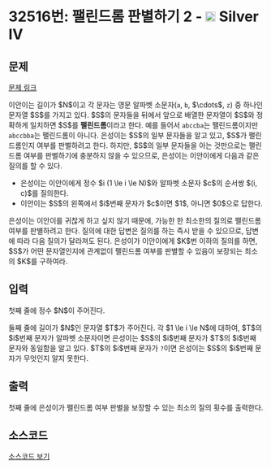 # 32516번: 팰린드롬 판별하기 2 - <img src="https://static.solved.ac/tier_small/7.svg" style="height:20px" /> Silver IV

<!-- performance -->

<!-- 문제 제출 후 깃허브에 푸시를 했을 때 제출한 코드의 성능이 입력될 공간입니다.-->

<!-- end -->

## 문제

[문제 링크](https://boj.kr/32516)


<p>이안이는 길이가 $N$이고 각 문자는 영문 알파벳 소문자(<code>a</code>, <code>b</code>, $\cdots$, <code>z</code>) 중 하나인 문자열 $S$를 가지고 있다. $S$의 문자들을 뒤에서 앞으로 배열한 문자열이 $S$와 정확하게 일치하면 $S$를 <strong>팰린드롬</strong>이라고 한다. 예를 들어서 <code>abccba</code>는 팰린드롬이지만 <code>abccbba</code>는 팰린드롬이 아니다. 은성이는 $S$의 일부 문자들을 알고 있고, $S$가 팰린드롬인지 여부를 판별하려고 한다. 하지만, $S$의 일부 문자들을 아는 것만으로는 팰린드롬 여부를 판별하기에 충분하지 않을 수 있으므로, 은성이는 이안이에게 다음과 같은 질의를 할 수 있다.</p>

<ul>
<li>은성이는 이안이에게 정수 $i (1 \le i \le N)$와 알파벳 소문자 $c$의 순서쌍 $(i, c)$를 질의한다.</li>
<li>이안이는 $S$의 왼쪽에서 $i$번째 문자가 $c$이면 $1$, 아니면 $0$으로 답한다.</li>
</ul>

<p>은성이는 이안이를 귀찮게 하고 싶지 않기 때문에, 가능한 한 최소한의 질의로 팰린드롬 여부를 판별하려고 한다. 질의에 대한 답변은 질의를 하는 즉시 받을 수 있으므로, 답변에 따라 다음 질의가 달라져도 된다. 은성이가 이안이에게 $K$번 이하의 질의를 하면, $S$가 어떤 문자열인지에 관계없이 팰린드롬 여부를 판별할 수 있음이 보장되는 최소의 $K$를 구하여라.</p>



## 입력


<p>첫째 줄에 정수 $N$이 주어진다.</p>

<p>둘째 줄에 길이가 $N$인 문자열 $T$가 주어진다. 각 $1 \le i \le N$에 대하여, $T$의 $i$번째 문자가 알파벳 소문자이면 은성이는 $S$의 $i$번째 문자가 $T$의 $i$번째 문자와 동일함을 알고 있다. $T$의 $i$번째 문자가 <code>?</code>이면 은성이는 $S$의 $i$번째 문자가 무엇인지 알지 못한다.</p>



## 출력


<p>첫째 줄에 은성이가 팰린드롬 여부 판별을 보장할 수 있는 최소의 질의 횟수를 출력한다.</p>



## 소스코드

[소스코드 보기](팰린드롬%20판별하기%202.py)